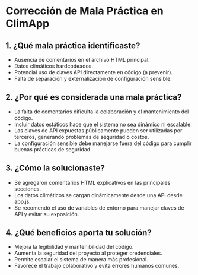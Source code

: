 # Corrección de Mala Práctica en ClimApp

## 1. ¿Qué mala práctica identificaste?

- Ausencia de comentarios en el archivo HTML principal.
- Datos climáticos hardcodeados.
- Potencial uso de claves API directamente en código (a prevenir).
- Falta de separación y externalización de configuración sensible.

## 2. ¿Por qué es considerada una mala práctica?

- La falta de comentarios dificulta la colaboración y el mantenimiento del código.
- Incluir datos estáticos hace que el sistema no sea dinámico ni escalable.
- Las claves de API expuestas públicamente pueden ser utilizadas por terceros, generando problemas de seguridad o costos.
- La configuración sensible debe manejarse fuera del código para cumplir buenas prácticas de seguridad.

## 3. ¿Cómo la solucionaste?

- Se agregaron comentarios HTML explicativos en las principales secciones.
- Los datos climáticos se cargan dinámicamente desde una API desde app.js.
- Se recomendó el uso de variables de entorno para manejar claves de API y evitar su exposición.

## 4. ¿Qué beneficios aporta tu solución?

- Mejora la legibilidad y mantenibilidad del código.
- Aumenta la seguridad del proyecto al proteger credenciales.
- Permite escalar el sistema de manera más profesional.
- Favorece el trabajo colaborativo y evita errores humanos comunes.

